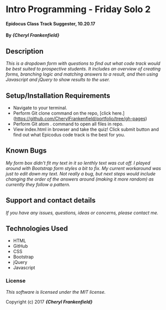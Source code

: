 # Intro Programming - Friday Solo 2

#### Epidocus Class Track Suggester, 10.20.17

#### By _**{Cheryl Frankenfield}**_

## Description

_This is a dropdown form with questions to find out what code track would be best suited to prospective students. It includes an overview of creating forms, branching logic and matching answers to a result, and then using Javascript and jQuery to show results to the user._

## Setup/Installation Requirements

* Navigate to your terminal.
* Perform Git clone command on the repo, [click here.] (https://github.com/CherylFrankenfield/portfolio/tree/gh-pages)
* Perform Git atom . command to open all files in repo.
* View index.html in browser and take the quiz! Click submit button and find out what Epicodus code track is the best for you.

## Known Bugs

_My form box didn't fit my text in it so lenthly text was cut off. I played around with Bootstrap form styles a bit to fix. My current workaround was just to edit down my text. Not really a bug, but next steps would include changing the order of the answers around (making it more random) as currently they follow a pattern._

## Support and contact details

_If you have any issues, questions, ideas or concerns, please contact me._

## Technologies Used

* HTML
* GitHub
* CSS
* Bootstrap
* jQuery
* Javascript

### License

*This software is licensed under the MIT license.*

Copyright (c) 2017 **_{Cheryl Frankenfield}_**
